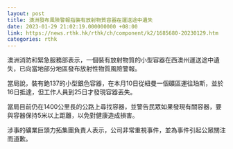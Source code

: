 ```yaml
---
layout: post
title: 澳洲發布風險警報指裝有放射物質容器在運送途中遺失
date: 2023-01-29 21:02:19.000000000 +08:00
link: https://news.rthk.hk/rthk/ch/component/k2/1685680-20230129.htm
categories: rthk
---
```


澳洲消防和緊急服務部表示，一個裝有放射物質的小型容器在西澳州運送途中遺失，已向當地部分地區發布放射性物質風險警報。

當局說，裝有銫137的小型銀色容器，在本月10日從紐曼一個礦區運往珀斯，並於16日抵達，但工作人員到25日才發現容器丟失。

當局目前仍在1400公里長的公路上尋找容器，並警告民眾如果發現有關容器，要與容器保持5米以上距離，以免對健康造成損害。

涉事的礦業巨頭力拓集團負責人表示，公司非常重視事件，並為事件引起公眾關注而道歉。
